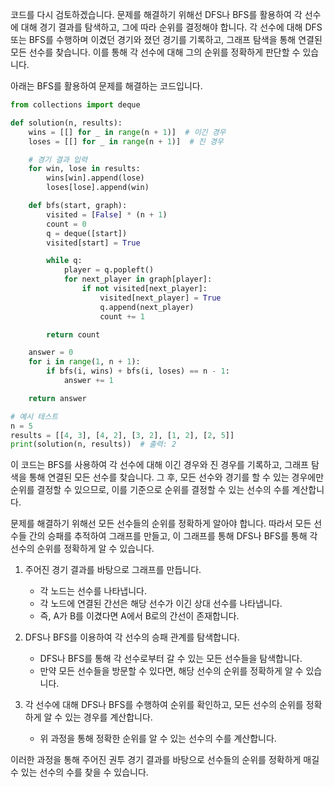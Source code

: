 코드를 다시 검토하겠습니다. 문제를 해결하기 위해선 DFS나 BFS를 활용하여 각 선수에 대해 경기 결과를 탐색하고, 그에 따라 순위를 결정해야 합니다. 각 선수에 대해 DFS 또는 BFS를 수행하며 이겼던 경기와 졌던 경기를 기록하고, 그래프 탐색을 통해 연결된 모든 선수를 찾습니다. 이를 통해 각 선수에 대해 그의 순위를 정확하게 판단할 수 있습니다.

아래는 BFS를 활용하여 문제를 해결하는 코드입니다.

```python
from collections import deque

def solution(n, results):
    wins = [[] for _ in range(n + 1)]  # 이긴 경우
    loses = [[] for _ in range(n + 1)]  # 진 경우

    # 경기 결과 입력
    for win, lose in results:
        wins[win].append(lose)
        loses[lose].append(win)

    def bfs(start, graph):
        visited = [False] * (n + 1)
        count = 0
        q = deque([start])
        visited[start] = True

        while q:
            player = q.popleft()
            for next_player in graph[player]:
                if not visited[next_player]:
                    visited[next_player] = True
                    q.append(next_player)
                    count += 1

        return count

    answer = 0
    for i in range(1, n + 1):
        if bfs(i, wins) + bfs(i, loses) == n - 1:
            answer += 1

    return answer

# 예시 테스트
n = 5
results = [[4, 3], [4, 2], [3, 2], [1, 2], [2, 5]]
print(solution(n, results))  # 출력: 2
```

이 코드는 BFS를 사용하여 각 선수에 대해 이긴 경우와 진 경우를 기록하고, 그래프 탐색을 통해 연결된 모든 선수를 찾습니다. 그 후, 모든 선수와 경기를 할 수 있는 경우에만 순위를 결정할 수 있으므로, 이를 기준으로 순위를 결정할 수 있는 선수의 수를 계산합니다.

문제를 해결하기 위해선 모든 선수들의 순위를 정확하게 알아야 합니다. 따라서 모든 선수들 간의 승패를 추적하여 그래프를 만들고, 이 그래프를 통해 DFS나 BFS를 통해 각 선수의 순위를 정확하게 알 수 있습니다.

1. 주어진 경기 결과를 바탕으로 그래프를 만듭니다.
   - 각 노드는 선수를 나타냅니다.
   - 각 노드에 연결된 간선은 해당 선수가 이긴 상대 선수를 나타냅니다.
   - 즉, A가 B를 이겼다면 A에서 B로의 간선이 존재합니다.

2. DFS나 BFS를 이용하여 각 선수의 승패 관계를 탐색합니다.
   - DFS나 BFS를 통해 각 선수로부터 갈 수 있는 모든 선수들을 탐색합니다.
   - 만약 모든 선수들을 방문할 수 있다면, 해당 선수의 순위를 정확하게 알 수 있습니다.

3. 각 선수에 대해 DFS나 BFS를 수행하여 순위를 확인하고, 모든 선수의 순위를 정확하게 알 수 있는 경우를 계산합니다.
   - 위 과정을 통해 정확한 순위를 알 수 있는 선수의 수를 계산합니다.

이러한 과정을 통해 주어진 권투 경기 결과를 바탕으로 선수들의 순위를 정확하게 매길 수 있는 선수의 수를 찾을 수 있습니다.